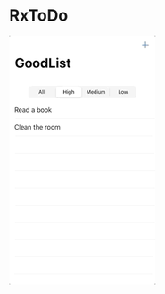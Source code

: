 # RxToDo
<img src="https://github.com/ji3g4kami/RxToDo/blob/master/todo.gif" width="262" height="446">
